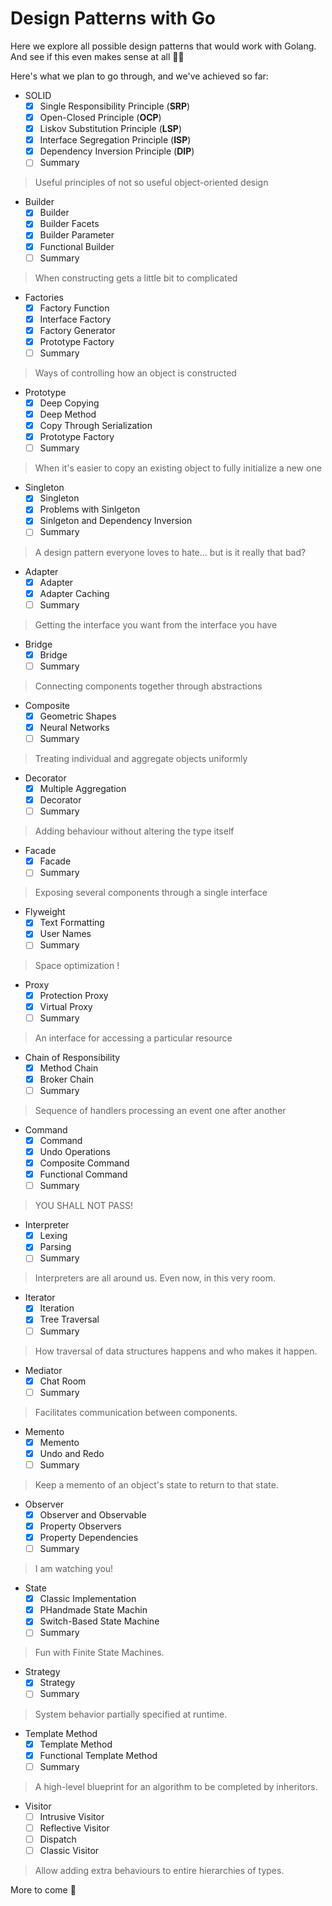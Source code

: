 # Design Patterns with Go

Here we explore all possible design patterns that would work with Golang.
And see if this even makes sense at all 👨‍🔬

Here's what we plan to go through, and we've achieved so far:

- SOLID
    - [x] Single Responsibility Principle (**SRP**)
    - [x] Open-Closed Principle (**OCP**)
    - [x] Liskov Substitution Principle (**LSP**)
    - [x] Interface Segregation Principle (**ISP**)
    - [x] Dependency Inversion Principle (**DIP**)
    - [ ] Summary 

> Useful principles of not so useful object-oriented design

- Builder
    - [x] Builder
    - [x] Builder Facets
    - [x] Builder Parameter
    - [x] Functional Builder
    - [ ] Summary 

> When constructing gets a little bit to complicated

- Factories
    - [x] Factory Function
    - [x] Interface Factory
    - [x] Factory Generator
    - [x] Prototype Factory
    - [ ] Summary 

> Ways of controlling how an object is constructed

- Prototype
    - [X] Deep Copying
    - [X] Deep Method
    - [x] Copy Through Serialization
    - [x] Prototype Factory
    - [ ] Summary 

> When it's easier to copy an existing object to fully initialize a new one

- Singleton
    - [x] Singleton
    - [x] Problems with Sinlgeton
    - [x] Sinlgeton and Dependency Inversion
    - [ ] Summary 

> A design pattern everyone loves to hate... but is it really that bad?

- Adapter
    - [x] Adapter
    - [x] Adapter Caching
    - [ ] Summary 

> Getting the interface you want from the interface you have

- Bridge
    - [x] Bridge
    - [ ] Summary 

> Connecting components together through abstractions

- Composite
    - [x] Geometric Shapes
    - [x] Neural Networks
    - [ ] Summary 

> Treating individual and aggregate objects uniformly

- Decorator
    - [x] Multiple Aggregation
    - [x] Decorator
    - [ ] Summary 

> Adding behaviour without altering the type itself

- Facade
    - [x] Facade
    - [ ] Summary 

> Exposing several components through a single interface

- Flyweight
    - [x] Text Formatting
    - [x] User Names
    - [ ] Summary 

> Space optimization !

- Proxy
    - [x] Protection Proxy
    - [x] Virtual Proxy
    - [ ] Summary 

> An interface for accessing a particular resource

- Chain of Responsibility
    - [x] Method Chain
    - [x] Broker Chain
    - [ ] Summary 

> Sequence of handlers processing an event one after another

- Command
    - [x] Command
    - [x] Undo Operations
    - [x] Composite Command
    - [x] Functional Command
    - [ ] Summary 

> YOU SHALL NOT PASS!

- Interpreter
    - [x] Lexing
    - [x] Parsing
    - [ ] Summary 

> Interpreters are all around us. Even now, in this very room.

- Iterator
    - [x] Iteration
    - [x] Tree Traversal
    - [ ] Summary 

> How traversal of data structures happens and who makes it happen.

- Mediator
    - [x] Chat Room
    - [ ] Summary 

> Facilitates communication between components.

- Memento
    - [x] Memento
    - [x] Undo and Redo
    - [ ] Summary 

> Keep a memento of an object's state to return to that state.

- Observer
    - [x] Observer and Observable
    - [x] Property Observers
    - [x] Property Dependencies
    - [ ] Summary 

> I am watching you!

- State
    - [x] Classic Implementation
    - [x] PHandmade State Machin
    - [x] Switch-Based State Machine
    - [ ] Summary 

> Fun with Finite State Machines.

- Strategy
    - [x] Strategy
    - [ ] Summary 

> System behavior partially specified at runtime.

- Template Method
    - [x] Template Method
    - [x] Functional Template Method
    - [ ] Summary 

> A high-level blueprint for an algorithm to be completed by inheritors.

- Visitor
    - [ ] Intrusive Visitor
    - [ ] Reflective Visitor
    - [ ] Dispatch 
    - [ ] Classic Visitor 

> Allow adding extra behaviours to entire hierarchies of types.

More to come 🚀
